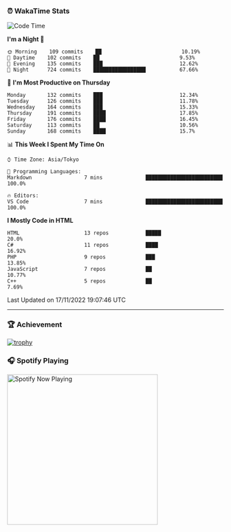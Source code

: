 ### ⏰ WakaTime Stats


<!--START_SECTION:waka-->
![Code Time](http://img.shields.io/badge/Code%20Time-497%20hrs%2059%20mins-blue)

**I'm a Night 🦉** 

```text
🌞 Morning    109 commits    ██                          10.19% 
🌆 Daytime    102 commits    ██                          9.53% 
🌃 Evening    135 commits    ███                         12.62% 
🌙 Night      724 commits    █████████████████           67.66%

```
📅 **I'm Most Productive on Thursday** 

```text
Monday       132 commits    ███                         12.34% 
Tuesday      126 commits    ███                         11.78% 
Wednesday    164 commits    ███                         15.33% 
Thursday     191 commits    ████                        17.85% 
Friday       176 commits    ████                        16.45% 
Saturday     113 commits    ██                          10.56% 
Sunday       168 commits    ████                        15.7%

```


📊 **This Week I Spent My Time On** 

```text
⌚︎ Time Zone: Asia/Tokyo

💬 Programming Languages: 
Markdown                 7 mins              █████████████████████████   100.0%

🔥 Editors: 
VS Code                  7 mins              █████████████████████████   100.0%

```

**I Mostly Code in HTML** 

```text
HTML                     13 repos            █████                       20.0% 
C#                       11 repos            ████                        16.92% 
PHP                      9 repos             ███                         13.85% 
JavaScript               7 repos             ██                          10.77% 
C++                      5 repos             ██                          7.69%

```



 Last Updated on 17/11/2022 19:07:46 UTC
<!--END_SECTION:waka-->

---

### 🏆 Achievement

[![trophy](https://github-profile-trophy.vercel.app/?username=Slime-hatena&theme=flat&no-bg=true&no-frame=true&column=8)](https://github.com/ryo-ma/github-profile-trophy)

### 🎧 Spotify Playing

[<img src="https://spotify-now-playing-slime-hatena.vercel.app/api/spotify-playing" alt="Spotify Now Playing" width="350" />](https://open.spotify.com/user/slime_hatena)

<!--
**Slime-hatena/Slime-hatena** is a ✨ _special_ ✨ repository because its `README.md` (this file) appears on your GitHub profile.

Here are some ideas to get you started:

- 🔭 I’m currently working on ...
- 🌱 I’m currently learning ...
- 👯 I’m looking to collaborate on ...
- 🤔 I’m looking for help with ...
- 💬 Ask me about ...
- 📫 How to reach me: ...
- 😄 Pronouns: ...
- ⚡ Fun fact: ...
-->
